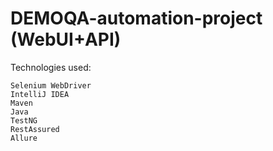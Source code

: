 # DEMOQA-automation-project (WebUI+API)
Technologies used:

    Selenium WebDriver
    IntelliJ IDEA
    Maven
    Java
    TestNG
    RestAssured
    Allure
